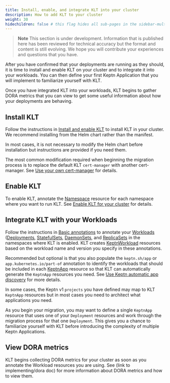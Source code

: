 ```yaml
---
title: Install, enable, and integrate KLT into your cluster
description: How to add KLT to your cluster
weight: 30
hidechildren: false # this flag hides all sub-pages in the sidebar-multicard.html
---
```


> **Note**
This section is under development.
Information that is published here has been reviewed for technical accuracy
but the format and content is still evolving.
We hope you will contribute your experiences
and questions that you have.

After you have confirmed that your deployments are running as they should,
it is time to install and enable KLT on your cluster
and to integrate it into your workloads.
You can then define your first Keptn Application
that you will implement to familiarize yourself with KLT.

Once you have integrated KLT into your workloads,
KLT begins to gather DORA metrics
that you can view to get some useful information
about how your deployments are behaving.

## Install KLT

Follow the instructions in
[Install and enable KLT](../../install/install.md)
to install KLT in your cluster.
We recommend installing from the Helm chart
rather than the manifest.

In most cases,
it is not necessary to modify the Helm chart before installation
but instructions are provided if you need them.

The most common modification required when beginning the migration process
is to replace the default KLT `cert-manager` with another cert-manager.
See
[Use your own cert-manager](install/cert-manager.md) for details.

## Enable KLT

To enable KLT, annotate the
[Namespace](https://kubernetes.io/docs/concepts/overview/working-with-objects/namespaces/)
resource for each namespace where you want to run KLT.
See
[Enable KLT for your cluster](/install/#enable-klt-for-your-cluster)
for details.

## Integrate KLT with your Workloads

Follow the instructions in
[Basic annotations](implementing/integrate/#basic-annotations)
to annotate your
[Workloads](https://kubernetes.io/docs/concepts/workloads/)
([Deployments](https://kubernetes.io/docs/concepts/workloads/controllers/deployment/),
[StatefulSets](https://kubernetes.io/docs/concepts/workloads/controllers/statefulset/),
[DaemonSets](https://kubernetes.io/docs/concepts/workloads/controllers/daemonset/),
and
[ReplicaSets](https://kubernetes.io/docs/concepts/workloads/controllers/replicaset/)
in the namespaces where KLT is enabled.
KLT creates
[KeptnWorkload](../../crd-ref/lifecycle/v1alpha3/#keptnworkload)
resources based on the workload name and version you specify
in these annotations.

Recommended but optional is that you also populate the
`keptn.sh/app` or `app.kubernetes.io/part-of` annotation
to identify the workloads that should be included in each
[KeptnApp](../../yaml-crd-ref/app)
resource
so that KLT can automatically generate the `KeptnApp` resources you need.
See
[Use Keptn automatic app discovery](../../implementing/integrate/#use-keptn-automatic-app-discovery.md)
for more details.

In some cases, the Keptn v1 `projects` you have defined
may map to KLT `KeptnApp` resources
but in most cases you need to architect
what applications you need.

As you begin your migration,
you may want to define a single `KeptnApp` resource
that uses one of your `Deployment` resources
and work through the migration process for that one `Deployment`.
This gives you a chance to familiarize yourself with KLT
before introducing the complexity of multiple Keptn Applications.

## View DORA metrics

KLT begins collecting DORA metrics for your cluster
as soon as you annotate the Workload resources you are using.
See (link to implementing/dora doc)
for more information about DORA metrics
and how to view them.
